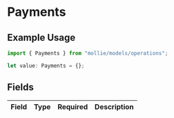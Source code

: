 # Payments

## Example Usage

```typescript
import { Payments } from "mollie/models/operations";

let value: Payments = {};
```

## Fields

| Field       | Type        | Required    | Description |
| ----------- | ----------- | ----------- | ----------- |